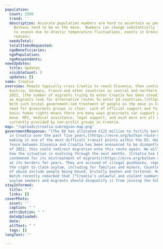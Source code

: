 ```yaml
---
population:
  count: 2500
  trend: ''
  description: Accurate population numbers are hard to ascertain as people in The
    Balkans tend to be on the move.  Numbers can change substantially from season
    to season due to drastic temperature fluctuations, events in Greece, and other
    reasons.
  needsTotal: 
  totalItemsRequested: 
  ngoBeneficiaries: 
  ngoPopulation: 
  ngoRespondents: 
newsUpdates:
  title: Updates
  visibleCount: 3
  updates: []
name: Croatia
overview: People typically cross Croatia to reach Slovenia, then continuing on to
  Austria, Germany, France and other countries in central and northern Europe. In
  2022, [the number of migrants trying to enter Croatia has been steadily decreasing
  as migrants look for alternative routes to enter EU countries.](https://www.euractiv.com/section/politics/short_news/croatia-bih-border-sees-a-decrease-in-illegal-migrants/)
  With such brutal government-led treatment of people on the move in Croatia, the
  need for grassroots groups is clear. Lack of official support and failure to uphold
  basic human rights means there are many ways grassroots can support people on the
  move. NFI, medical assistance, legal support, and much more are all vital services
  currently provided by non-profit groups in Croatia.
map: "/uploads/croatia-subregion-map.png"
governmentResponse: "[The EU has allocated €122 million to fortify border control
  in Croatia over the past five years,](https://ecre.org/balkan-route-years-of-pushbacks-condemned-ombudsman-slams-commission-failure-on-croatian-funding-asylum-shortcomings-in-serbia-hungarian-border-violence/)
  making it one of the most difficult transit points within the EU. However, The border
  fence between Slovenia and Croatia has been announced to be dismantled by the end
  of 2022, this could redirect migration onto this route again. We will need to see
  how the situation is evolving through the next months. [Croatia has been heavily
  condemned for its mistreatment of migrants](https://ecre.org/balkan-route-systematic-pushbacks-continue-across-the-balkans-shortcomings-in-croatias-monitoring-mechanism-hungary-apply-double-standards-in-approach-to-arrivals-latest-update/)
  at its borders for years. They are accused of illegal pushbacks, repeatedly denying
  the right to claim asylum, including for families and minors. Countless accounts
  of abuse include people being bound, brutally beaten and tortured. Human Rights
  Watch recently remarked that [“Croatia’s unlawful and violent summary returns of
  asylum seekers and migrants should disqualify it from joining the Schengen Area”](https://www.schengenvisainfo.com/news/human-rights-watch-calls-on-eu-dont-let-croatia-join-schengen/)."
stayInformed:
  title: " "
  links: []
coverPhoto:
  asset: ''
  caption: " "
  attribution: " "
  dateUploaded: 
  date: 
  altText: " "
  tags: []
longText: ''

---
```


